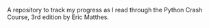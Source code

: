 A repository to track my progress as I read through the Python Crash Course, 3rd edition by Eric Matthes. 
